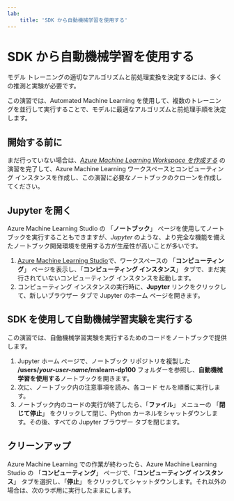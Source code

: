 ```yaml
---
lab:
    title: 'SDK から自動機械学習を使用する'
---
```

# SDK から自動機械学習を使用する

モデル トレーニングの適切なアルゴリズムと前処理変換を決定するには、多くの推測と実験が必要です。

この演習では、Automated Machine Learning を使用して、複数のトレーニングを並行して実行することで、モデルに最適なアルゴリズムと前処理手順を決定します。

## 開始する前に

まだ行っていない場合は、*[Azure Machine Learning Workspace を作成する](01-create-a-workspace.md)* の演習を完了して、Azure Machine Learning ワークスペースとコンピューティング インスタンスを作成し、この演習に必要なノートブックのクローンを作成してください。

## Jupyter を開く

Azure Machine Learning Studio の 「**ノートブック**」 ページを使用してノートブックを実行することもできますが、*Jupyter* のような、より完全な機能を備えたノートブック開発環境を使用する方が生産性が高いことが多いです。

1. [Azure Machine Learning Studio](https://ml.azure.com)で、ワークスペースの 「**コンピューティング**」 ページを表示し、「**コンピューティング インスタンス**」 タブで、まだ実行されていないコンピューティング インスタンスを起動します。
2. コンピューティング インスタンスの実行時に、**Jupyter** リンクをクリックして、新しいブラウザー タブで Jupyter のホーム ページを開きます。

## SDK を使用して自動機械学習実験を実行する

この演習では、自働機械学習実験を実行するためのコードをノートブックで提供します。

1. Jupyter ホーム ページで、ノートブック リポジトリを複製した **/users/*your-user-name*/mslearn-dp100** フォルダーを参照し、**自動機械学習を使用する**ノートブックを開きます。
2. 次に、ノートブック内の注意事項を読み、各コード セルを順番に実行します。
3. ノートブック内のコードの実行が終了したら、「**ファイル**」 メニューの 「**閉じて停止**」 をクリックして閉じ、Python カーネルをシャットダウンします。その後、すべての Jupyter ブラウザー タブを閉じます。

## クリーンアップ

Azure Machine Learning での作業が終わったら、Azure Machine Learning Studio の 「**コンピューティング**」 ページで、「**コンピューティング インスタンス**」 タブを選択し、「**停止**」 をクリックしてシャットダウンします。それ以外の場合は、次のラボ用に実行したままにします。
